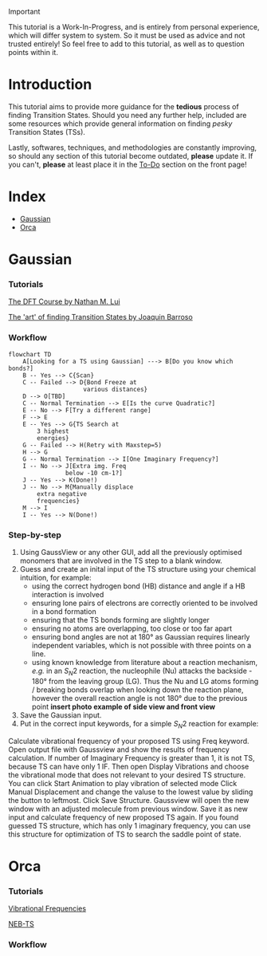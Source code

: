 > [!IMPORTANT]  
> This tutorial is a Work-In-Progress, and is entirely from personal experience, which will differ system to system. So it must be used as advice and not trusted entirely! So feel free to add to this tutorial, as well as to question points within it.

# Introduction
This tutorial aims to provide more guidance for the **tedious** process of finding Transition States. Should you need any further help, included are some resources which provide general information on finding *pesky* Transition States (TSs).

Lastly, softwares, techniques, and methodologies are constantly improving, so should any section of this tutorial become outdated, **please** update it. If you can't, **please** at least place it in the [To-Do](../../README.md) section on the front page!

# Index
- [Gaussian](#gaussian)
- [Orca](#orca)

# Gaussian 
### Tutorials
[The DFT Course by Nathan M. Lui](https://thisisntnathan.github.io/dftCourse/LongCourse/transitionStructureSearch.html#verification)

[The 'art' of finding Transition States by Joaquin Barroso](https://joaquinbarroso.com/2016/05/26/the-art-of-finding-transition-states-part-1/)

### Workflow


```mermaid
flowchart TD
    A[Looking for a TS using Gaussian] ---> B[Do you know which bonds?]
    B -- Yes --> C{Scan}
    C -- Failed --> D{Bond Freeze at
                     various distances}
    D --> O[TBD]
    C -- Normal Termination --> E[Is the curve Quadratic?]
    E -- No --> F[Try a different range]
    F --> E
    E -- Yes --> G{TS Search at 
        3 highest
        energies}
    G -- Failed --> H(Retry with Maxstep=5)
    H --> G
    G -- Normal Termination --> I[One Imaginary Frequency?]
    I -- No --> J[Extra img. Freq 
                below -10 cm-1?]
    J -- Yes --> K(Done!)
    J -- No --> M{Manually displace
        extra negative
        frequencies}
    M --> I
    I -- Yes --> N(Done!)

```

### Step-by-step

1. Using GaussView or any other GUI, add all the previously optimised monomers that are involved in the TS step to a blank window.
2. Guess and create an inital input of the TS structure using your chemical intuition, for example:
    - using the correct hydrogen bond (HB) distance and angle if a HB interaction is involved
    - ensuring lone pairs of electrons are correctly oriented to be involved in a bond formation
    - ensuring that the TS bonds forming are slightly longer
    - ensuring no atoms are overlapping, too close or too far apart
    - ensuring bond angles are not at 180° as Gaussian requires linearly independent variables, which is not possible with three points on a line.
    - using known knowledge from literature about a reaction mechanism, _e.g._ in an $S_{N}2$ reaction, the nucleophile (Nu) attacks the backside - 180° from the leaving group (LG). Thus the Nu and LG atoms forming / breaking bonds overlap when looking down the reaction plane, however the overall reaction angle is not 180° due to the previous point **insert photo example of side view and front view**
4. Save the Gaussian input.
5. Put in the correct input keywords, for a simple $S_{N}2$ reaction for example:
   
Calculate vibrational frequency of your proposed TS using Freq keyword. 
Open output file with Gaussview and show the results of frequency calculation.
If number of Imaginary Frequency is greater than 1, it is not TS, because TS can have only 1 IF.
Then open Display Vibrations and choose the vibrational mode that does not relevant to your desired TS structure. You can click Start Animation to play vibration of selected mode
Click Manual Displacement and change the valuse to the lowest value by sliding the button to leftmost.
Click Save Structure. Gaussview will open the new window with an adjusted molecule from previous window.
Save it as new input and calculate frequency of new proposed TS again.
If you found guessed TS structure, which has only 1 imaginary frequency, you can use this structure for optimization of TS to search the saddle point of state.


# Orca
### Tutorials
[Vibrational Frequencies](https://www.faccts.de/docs/orca/5.0/tutorials/prop/freq.html)

[NEB-TS](https://www.faccts.de/docs/orca/5.0/tutorials/react/nebts.html)

### Workflow




